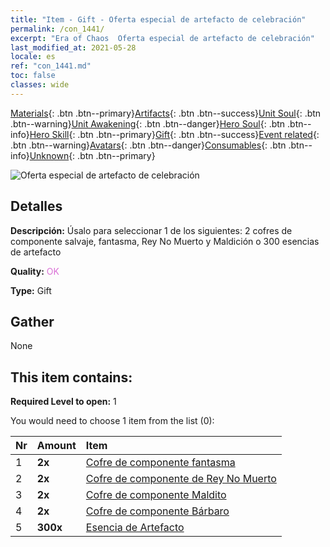 ```yaml
---
title: "Item - Gift - Oferta especial de artefacto de celebración"
permalink: /con_1441/
excerpt: "Era of Chaos  Oferta especial de artefacto de celebración"
last_modified_at: 2021-05-28
locale: es
ref: "con_1441.md"
toc: false
classes: wide
---
```

 [Materials](/ItemsES/){: .btn .btn--primary}[Artifacts](/ItemsES/Artifacts/){: .btn .btn--success}[Unit Soul](/ItemsES/UnitSoul/){: .btn .btn--warning}[Unit Awakening](/ItemsES/UnitAwakening/){: .btn .btn--danger}[Hero Soul](/ItemsES/HeroSoul/){: .btn .btn--info}[Hero Skill](/ItemsES/HeroSkill/){: .btn .btn--primary}[Gift](/ItemsES/Gift/){: .btn .btn--success}[Event related](/ItemsES/Events/){: .btn .btn--warning}[Avatars](/ItemsES/Avatars/){: .btn .btn--danger}[Consumables](/ItemsES/Consumables/){: .btn .btn--info}[Unknown](/ItemsES/Unknown/){: .btn .btn--primary}

 ![Oferta especial de artefacto de celebración](/images/t/i_907055.png)

## Detalles
 **Descripción:** Úsalo para seleccionar 1 de los siguientes: 2 cofres de componente salvaje, fantasma, Rey No Muerto y Maldición o 300 esencias de artefacto

 **Quality:** <span style="color: #DA70D6">OK</span>

 **Type:** Gift

## Gather

  None

## This item contains:

 **Required Level to open:** 1

 You would need to choose 1 item from the list (0):

  | Nr | Amount |     Item    |
  |:---|:-------|:------------|
  | 1 |  **2x** | [Cofre de componente fantasma](/ItemsES/con_1339/) |  | 
  | 2 |  **2x** | [Cofre de componente de Rey No Muerto](/ItemsES/con_1340/) |  | 
  | 3 |  **2x** | [Cofre de componente Maldito](/ItemsES/con_1341/) |  | 
  | 4 |  **2x** | [Cofre de componente Bárbaro](/ItemsES/con_1342/) |  | 
  | 5 |  **300x** | [Esencia de Artefacto](/ItemsES/con_905/) |  | 
